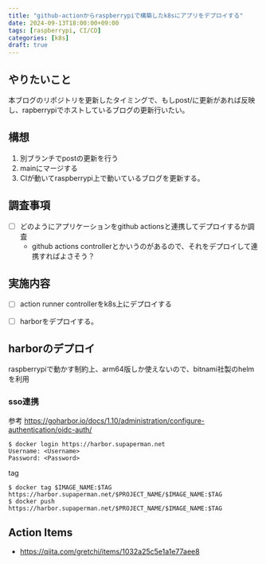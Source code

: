 ```yaml
---
title: "github-actionからraspberrypiで構築したk8sにアプリをデプロイする" 
date: 2024-09-13T18:00:00+09:00
tags: [raspberrypi, CI/CD]
categories: [k8s]
draft: true
---
```


## やりたいこと
本ブログのリポジトリを更新したタイミングで、もしpost/に更新があれば反映し、rapberrypiでホストしているブログの更新行いたい。

## 構想
1. 別ブランチでpostの更新を行う
1. mainにマージする
1. CIが動いてraspberrypi上で動いているブログを更新する。

## 調査事項
- [ ] どのようにアプリケーションをgithub actionsと連携してデプロイするか調査
    - github actions controllerとかいうのがあるので、それをデプロイして連携すればよさそう？

## 実施内容
- [ ] action runner controllerをk8s上にデプロイする
- [ ] harborをデプロイする。


## harborのデプロイ
raspberrypiで動かす制約上、arm64版しか使えないので、bitnami社製のhelmを利用

### sso連携
参考
https://goharbor.io/docs/1.10/administration/configure-authentication/oidc-auth/

```
$ docker login https://harbor.supaperman.net
Username: <Username>
Password: <Password>
```

tag
```
$ docker tag $IMAGE_NAME:$TAG https://harbor.supaperman.net/$PROJECT_NAME/$IMAGE_NAME:$TAG
$ docker push https://harbor.supaperman.net/$PROJECT_NAME/$IMAGE_NAME:$TAG
```

## Action Items
- https://qiita.com/gretchi/items/1032a25c5e1a1e77aee8

